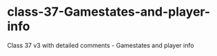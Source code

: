# class-37-Gamestates-and-player-info
Class 37 v3 with detailed comments - Gamestates and player info
